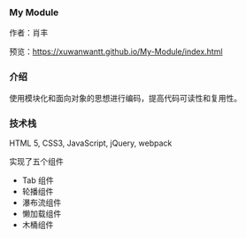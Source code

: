 ### My Module

作者：肖丰

预览：https://xuwanwantt.github.io/My-Module/index.html

### 介绍

使用模块化和面向对象的思想进行编码，提高代码可读性和复用性。

### 技术栈

HTML 5, CSS3, JavaScript, jQuery, webpack

实现了五个组件
- Tab 组件
- 轮播组件
- 瀑布流组件
- 懒加载组件
- 木桶组件


